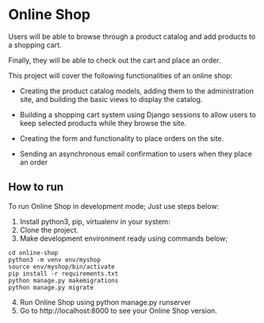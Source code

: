 # Online Shop

Users will be able to browse through a product catalog and add products to a shopping cart.

Finally, they will be able to check out the cart and place an order.

This project will cover the following functionalities of an online shop:

* Creating the product catalog models, adding them to the administration site, and building the basic views to display the catalog.


* Building a shopping cart system using Django sessions to allow users to keep selected products while they browse the site.


* Creating the form and functionality to place orders on the site.


* Sending an asynchronous email confirmation to users when they place 
an order
  

## How to run

To run Online Shop in development mode; Just use steps below:

1. Install python3, pip, virtualenv in your system:
2. Clone the project.
3. Make development environment ready using commands below;
```commandline
cd online-shop
python3 -m venv env/myshop
source env/myshop/bin/activate
pip install -r requirements.txt
python manage.py makemigrations
python manage.py migrate
```
4. Run Online Shop using python manage.py runserver
5. Go to http://localhost:8000 to see your Online Shop version.
